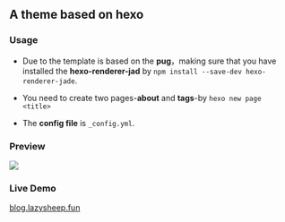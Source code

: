 ## A theme based on hexo

### Usage

- Due to the template is based on the **pug**，making sure that you have installed the **hexo-renderer-jad** by `npm install --save-dev hexo-renderer-jade`.

- You need to create two pages-**about** and **tags**-by `hexo new page <title>`

- The **config file** is `_config.yml`.

### Preview

![](./Preview.png)

### Live Demo

[blog.lazysheep.fun](https://lazysheep666.github.io)
